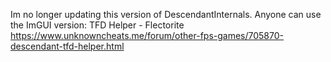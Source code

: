 Im no longer updating this version of DescendantInternals. Anyone can use the ImGUI version: TFD Helper - Flectorite
https://www.unknowncheats.me/forum/other-fps-games/705870-descendant-tfd-helper.html
